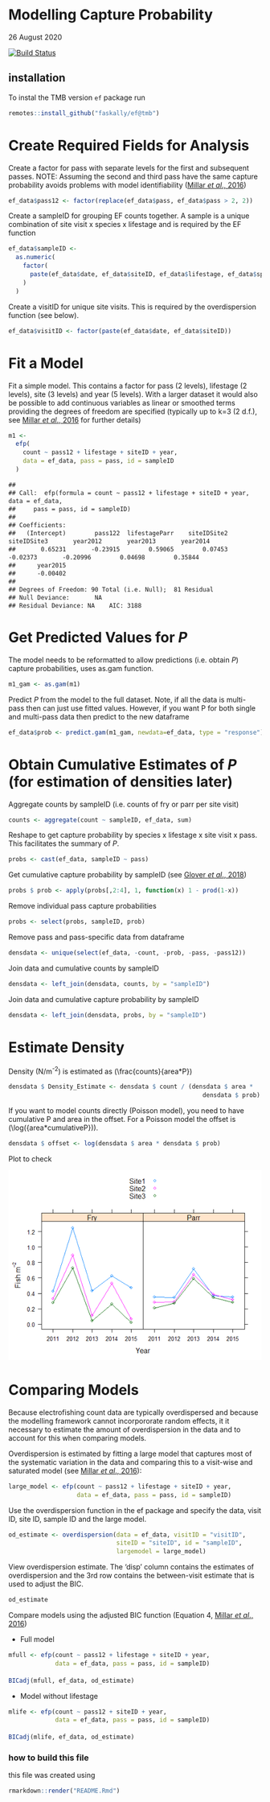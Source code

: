Modelling Capture Probability
================
26 August 2020

[![Build
Status](https://travis-ci.org/Faskally/eg.svg?branch=tmb)](https://travis-ci.org/Faskally/ef)

## installation

To instal the TMB version `ef` package run

``` r
remotes::install_github("faskally/ef@tmb")
```

# Create Required Fields for Analysis

Create a factor for pass with separate levels for the first and
subsequent passes. NOTE: Assuming the second and third pass have the
same capture probability avoids problems with model identifiability
([Millar *et al*.,
2016](https://www.sciencedirect.com/science/article/pii/S0165783616300017))

``` r
ef_data$pass12 <- factor(replace(ef_data$pass, ef_data$pass > 2, 2))
```

Create a sampleID for grouping EF counts together. A sample is a unique
combination of site visit x species x lifestage and is required by the
EF function

``` r
ef_data$sampleID <-
  as.numeric(
    factor(
      paste(ef_data$date, ef_data$siteID, ef_data$lifestage, ef_data$species)
    )
  )
```

Create a visitID for unique site visits. This is required by the
overdispersion function (see below).

``` r
ef_data$visitID <- factor(paste(ef_data$date, ef_data$siteID))
```

# Fit a Model

Fit a simple model. This contains a factor for pass (2 levels),
lifestage (2 levels), site (3 levels) and year (5 levels). With a larger
dataset it would also be possible to add continuous variables as linear
or smoothed terms providing the degrees of freedom are specified
(typically up to k=3 (2 d.f.), see [Millar *et al*.,
2016](https://www.sciencedirect.com/science/article/pii/S0165783616300017)
for further details)

``` r
m1 <-
  efp(
    count ~ pass12 + lifestage + siteID + year,
    data = ef_data, pass = pass, id = sampleID
  )
```

    ## 
    ## Call:  efp(formula = count ~ pass12 + lifestage + siteID + year, data = ef_data, 
    ##     pass = pass, id = sampleID)
    ## 
    ## Coefficients:
    ##   (Intercept)        pass122  lifestageParr    siteIDSite2    siteIDSite3       year2012       year2013       year2014  
    ##       0.65231       -0.23915        0.59065        0.07453       -0.02373       -0.20996        0.04698        0.35844  
    ##      year2015  
    ##      -0.00402  
    ## 
    ## Degrees of Freedom: 90 Total (i.e. Null);  81 Residual
    ## Null Deviance:       NA 
    ## Residual Deviance: NA    AIC: 3188

# Get Predicted Values for *P*

The model needs to be reformatted to allow predictions (i.e. obtain *P*)
capture probabilities, uses as.gam function.

``` r
m1_gam <- as.gam(m1)
```

Predict *P* from the model to the full dataset. Note, if all the data is
multi-pass then can just use fitted values. However, if you want P for
both single and multi-pass data then predict to the new dataframe

``` r
ef_data$prob <- predict.gam(m1_gam, newdata=ef_data, type = "response")
```

# Obtain Cumulative Estimates of *P* (for estimation of densities later)

Aggregate counts by sampleID (i.e. counts of fry or parr per site visit)

``` r
counts <- aggregate(count ~ sampleID, ef_data, sum)
```

Reshape to get capture probability by species x lifestage x site visit x
pass. This facilitates the summary of *P*.

``` r
probs <- cast(ef_data, sampleID ~ pass)
```

Get cumulative capture probability by sampleID (see [Glover *et al*.,
2018](https://www.sciencedirect.com/science/article/pii/S1470160X18303534))

``` r
probs $ prob <- apply(probs[,2:4], 1, function(x) 1 - prod(1-x))
```

Remove individual pass capture probabilities

``` r
probs <- select(probs, sampleID, prob)
```

Remove pass and pass-specific data from dataframe

``` r
densdata <- unique(select(ef_data, -count, -prob, -pass, -pass12))
```

Join data and cumulative counts by sampleID

``` r
densdata <- left_join(densdata, counts, by = "sampleID")
```

Join data and cumulative capture probability by sampleID

``` r
densdata <- left_join(densdata, probs, by = "sampleID")
```

# Estimate Density

Density (N/m<sup>-2</sup>) is estimated as \(\frac{counts}{area*P}\)

``` r
densdata $ Density_Estimate <- densdata $ count / (densdata $ area *
                                                      densdata $ prob)
```

If you want to model counts directly (Poisson model), you need to have
cumulative P and area in the offset. For a Poisson model the offset is
\(\log({area*cumulativeP})\).

``` r
densdata $ offset <- log(densdata $ area * densdata $ prob)
```

Plot to check

![](README_files/figure-gfm/unnamed-chunk-18-1.png)<!-- -->

# Comparing Models

Because electrofishing count data are typically overdispersed and
because the modelling framework cannot incorpororate random effects, it
it necessary to estimate the amount of overdispersion in the data and to
account for this when comparing models.

Overdispersion is estimated by fitting a large model that captures most
of the systematic variation in the data and comparing this to a
visit-wise and saturated model (see [Millar *et al*.,
2016](https://www.sciencedirect.com/science/article/pii/S0165783616300017)):

``` r
large_model <- efp(count ~ pass12 + lifestage + siteID + year,
                   data = ef_data, pass = pass, id = sampleID)
```

Use the overdispersion function in the ef package and specify the data,
visit ID, site ID, sample ID and the large model.

``` r
od_estimate <- overdispersion(data = ef_data, visitID = "visitID",
                              siteID = "siteID", id = "sampleID",
                              largemodel = large_model)
```

View overdispersion estimate. The ‘disp’ column contains the estimates
of overdispersion and the 3rd row contains the between-visit estimate
that is used to adjust the BIC.

``` r
od_estimate
```

Compare models using the adjusted BIC function (Equation 4, [Millar *et
al*.,
2016](https://www.sciencedirect.com/science/article/pii/S0165783616300017))

  - Full model

<!-- end list -->

``` r
mfull <- efp(count ~ pass12 + lifestage + siteID + year,
             data = ef_data, pass = pass, id = sampleID)

BICadj(mfull, ef_data, od_estimate)
```

  - Model without lifestage

<!-- end list -->

``` r
mlife <- efp(count ~ pass12 + siteID + year,
             data = ef_data, pass = pass, id = sampleID)

BICadj(mlife, ef_data, od_estimate)
```

### how to build this file

this file was created using

``` r
rmarkdown::render("README.Rmd")
```
